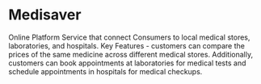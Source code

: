 # Medisaver
Online Platform Service that connect Consumers to local
medical stores, laboratories, and hospitals.
Key Features - customers can compare the prices of the
same medicine across different medical stores.
Additionally, customers can book appointments at laboratories
for medical tests and schedule appointments in hospitals
for medical checkups.
